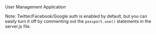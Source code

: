 User Management Application

Note: Twitter/Facebook/Google auth is enabled by default, but you can easily turn it off by commenting out the <code>passport.use()</code> statements in the server.js file.



